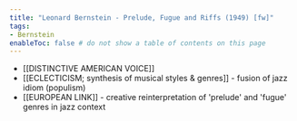 ```yaml
---
title: "Leonard Bernstein - Prelude, Fugue and Riffs (1949) [fw]"
tags:
- Bernstein 
enableToc: false # do not show a table of contents on this page
---
```


- [[DISTINCTIVE AMERICAN VOICE]]
- [[ECLECTICISM; synthesis of musical styles & genres]] - fusion of jazz idiom (populism)
- [[EUROPEAN LINK]] - creative reinterpretation of 'prelude' and 'fugue' genres in jazz context